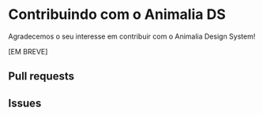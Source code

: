 # Contribuindo com o Animalia DS

Agradecemos o seu interesse em contribuir com o Animalia Design System!

[EM BREVE]

## Pull requests

## Issues
